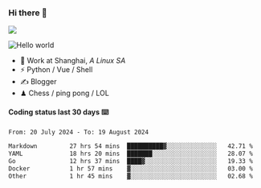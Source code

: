 ### Hi there 👋
![](https://komarev.com/ghpvc/?username=Xuhandsome)


<img src="https://github-readme-stats.vercel.app/api?username=XuHandsome&show_icons=true&theme=merko" alt="Hello world">

<br/>

- 🍻  Work at Shanghai, _A Linux SA_
- ⚡  Python / Vue / Shell
- ✍️  Blogger
- ♟  Chess / ping pong / LOL

#### Coding status last 30 days ⌨️

<!--START_SECTION:waka-->

```txt
From: 20 July 2024 - To: 19 August 2024

Markdown         27 hrs 54 mins  ██████████▓░░░░░░░░░░░░░░   42.71 %
YAML             18 hrs 20 mins  ███████░░░░░░░░░░░░░░░░░░   28.07 %
Go               12 hrs 37 mins  ████▓░░░░░░░░░░░░░░░░░░░░   19.33 %
Docker           1 hr 57 mins    ▓░░░░░░░░░░░░░░░░░░░░░░░░   03.00 %
Other            1 hr 45 mins    ▓░░░░░░░░░░░░░░░░░░░░░░░░   02.68 %
```

<!--END_SECTION:waka-->
